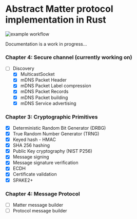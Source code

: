 # Abstract Matter protocol implementation in Rust

![example workflow](https://github.com/MihaelBercic/rust-matter/actions/workflows/rust.yml/badge.svg)

Documentation is a work in progress...

### Chapter 4: Secure channel (currently working on)

- [ ] Discovery
    - [x] MulticastSocket
    - [x] mDNS Packet Header
    - [x] mDNS Packet Label compression
    - [x] mDNS Packet Records
  - [x] mDNS Packet building
  - [x] mDNS Service advertising

### Chapter 3: Cryptographic Primitives

- [x] Deterministic Random Bit Generator (DRBG)
- [x] True Random Number Generator (TRNG)
- [x] Keyed hash - HMAC
- [x] SHA 256 hashing
- [x] Public Key cryptography (NIST P256)
- [x] Message signing
- [x] Message signature verification
- [x] ECDH
- [x] Certificate validation
- [x] SPAKE2+

### Chapter 4: Message Protocol

- [ ] Matter message builder
- [ ] Protocol message builder